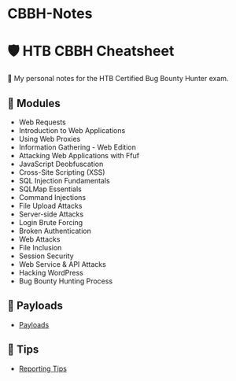 # CBBH-Notes

# 🛡️ HTB CBBH Cheatsheet

📘 My personal notes for the HTB Certified Bug Bounty Hunter exam.

## 🔎 Modules
- Web Requests
- Introduction to Web Applications
- Using Web Proxies
- Information Gathering - Web Edition
- Attacking Web Applications with Ffuf
- JavaScript Deobfuscation
- Cross-Site Scripting (XSS)
- SQL Injection Fundamentals
- SQLMap Essentials
- Command Injections
- File Upload Attacks
- Server-side Attacks
- Login Brute Forcing
- Broken Authentication
- Web Attacks
- File Inclusion
- Session Security
- Web Service & API Attacks
- Hacking WordPress
- Bug Bounty Hunting Process

## 🎯 Payloads
- [Payloads](payloads/common-payloads.md)

## 📌 Tips
- [Reporting Tips](tips/reporting-tips.md)

